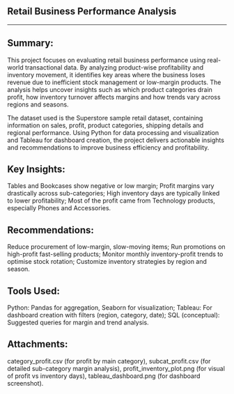 Retail Business Performance Analysis
-------------------------------------
-------------------------------------

Summary:
--------
This project focuses on evaluating retail business performance using real-world transactional data. By analyzing product-wise profitability and inventory movement, it identifies key areas where the business loses revenue due to inefficient stock management or low-margin products. The analysis helps uncover insights such as which product categories drain profit, how inventory turnover affects margins and how trends vary across regions and seasons.

The dataset used is the Superstore sample retail dataset, containing information on sales, profit, product categories, shipping details and regional performance. Using Python for data processing and visualization and Tableau for dashboard creation, the project delivers actionable insights and recommendations to improve business efficiency and profitability.


Key Insights:
-------------
Tables and Bookcases show negative or low margin;
Profit margins vary drastically across sub-categories;
High inventory days are typically linked to lower profitability;
Most of the profit came from Technology products, especially Phones and Accessories.


Recommendations:
----------------
Reduce procurement of low-margin, slow-moving items;
Run promotions on high-profit fast-selling products;
Monitor monthly inventory-profit trends to optimise stock rotation;
Customize inventory strategies by region and season.


Tools Used:
-----------
Python: Pandas for aggregation, Seaborn for visualization;
Tableau: For dashboard creation with filters (region, category, date);
SQL (conceptual): Suggested queries for margin and trend analysis.


Attachments:
------------
category_profit.csv (for profit by main category),
subcat_profit.csv (for detailed sub-category margin analysis),
profit_inventory_plot.png (for visual of profit vs inventory days),
tableau_dashboard.png (for dashboard screenshot).
